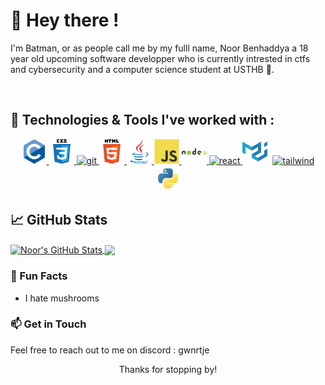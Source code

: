 

<h1 > 👋 Hey there ! </h1>

<p>
  I'm Batman, or as people call me by my fulll name, Noor Benhaddya a 18 year old upcoming software developper who is currently intrested in ctfs and cybersecurity 
  and a computer science student at USTHB 🚀.
</p>

<br>

##  🔧 Technologies & Tools I've worked with :
<p align="center">
<a href="https://www.cprogramming.com/" target="_blank" rel="noreferrer"> <img src="https://raw.githubusercontent.com/devicons/devicon/master/icons/c/c-original.svg" alt="c" width="40" height="40"/> </a> <a href="https://www.w3schools.com/css/" target="_blank" rel="noreferrer"> <img src="https://raw.githubusercontent.com/devicons/devicon/master/icons/css3/css3-original-wordmark.svg" alt="css3" width="40" height="40"/> </a> <a href="https://git-scm.com/" target="_blank" rel="noreferrer"> <img src="https://www.vectorlogo.zone/logos/git-scm/git-scm-icon.svg" alt="git" width="40" height="40"/> </a>  <a href="https://www.w3.org/html/" target="_blank" rel="noreferrer"> <img src="https://raw.githubusercontent.com/devicons/devicon/master/icons/html5/html5-original-wordmark.svg" alt="html5" width="40" height="40"/> </a> <a href="https://www.java.com" target="_blank" rel="noreferrer"> <img src="https://raw.githubusercontent.com/devicons/devicon/master/icons/java/java-original.svg" alt="java" width="40" height="40"/> </a> <a href="https://developer.mozilla.org/en-US/docs/Web/JavaScript" target="_blank" rel="noreferrer"> <img src="https://raw.githubusercontent.com/devicons/devicon/master/icons/javascript/javascript-original.svg" alt="javascript" width="40" height="40"/> </a> <a href="https://nodejs.org" target="_blank" rel="noreferrer"> <img src="https://raw.githubusercontent.com/devicons/devicon/master/icons/nodejs/nodejs-original-wordmark.svg" alt="nodejs" width="40" height="40"/> </a> <a href="https://vuejs.org/" target="_blank" rel="noreferrer"> <img src="https://upload.wikimedia.org/wikipedia/commons/a/a7/React-icon.svg" alt="react" width="40" height="40"/> </a> <img src="https://github.com/devicons/devicon/blob/master/icons/materialui/materialui-original.svg" title="Material UI" alt="Material UI" width="40" height="40"/>&nbsp; <a href="https://tailwindcss.com/" target="_blank" rel="noreferrer"> <img src="https://www.vectorlogo.zone/logos/tailwindcss/tailwindcss-icon.svg" alt="tailwind" width="40" height="40"/> </a> <a href="https://www.python.org" target="_blank" rel="noreferrer"> <img src="https://raw.githubusercontent.com/devicons/devicon/master/icons/python/python-original.svg" alt="python" width="40" height="40"/> </a>  </p>


## &#x1f4c8; GitHub Stats

<a href="https://github.com/Nooorrrr/Nooorrrr.git">
  <img align="center" src="https://github-readme-stats.vercel.app/api?username=Nooorrrr&hide_border=true&count_private=true&show_icons=true&theme=gotham" alt="Noor's GitHub Stats" />
</a>
<a href="https://github.com/Nooorrrr/Nooorrrr.git">
  <img align="center" src="https://github-readme-stats.vercel.app/api/top-langs/?username=Nooorrrr&hide_border=true&count_private=true&show_icons=true&theme=gotham&langs_count=3" />
</a>





### 🌟 Fun Facts

- I hate mushrooms

### 📫 Get in Touch

Feel free to reach out to me on discord : gwnrtje

<p align="center">Thanks for stopping by! </p>
